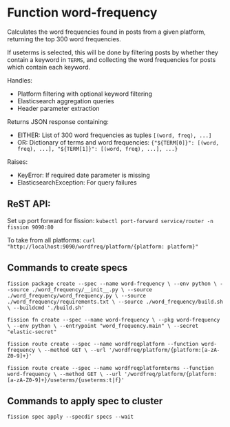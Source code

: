 # Function word-frequency

Calculates the word frequencies found in posts from a given platform, returning the top 300 word frequencies. 
    
If useterms is selected, this will be done by filtering posts by whether they contain a keyword in `TERMS`, and collecting the word frequencies for posts which contain each keyword.

Handles:
- Platform filtering with optional keyword filtering
- Elasticsearch aggregation queries
- Header parameter extraction

Returns JSON response containing:
- EITHER: List of 300 word frequencies as tuples `[(word, freq), ...]`
- OR: Dictionary of terms and word frequencies: 
        `{"${TERM[0]}": [(word, freq), ...], "${TERM[1]}": [(word, freq), ...], ...}`

Raises:
- KeyError: If required date parameter is missing
- ElasticsearchException: For query failures



## ReST API:

Set up port forward for fission:
`kubectl port-forward service/router -n fission 9090:80`

To take from all platforms:
`curl "http://localhost:9090/wordfreq/platform/{platform: platform}"`





## Commands to create specs

`fission package create --spec --name word-frequency \
    --env python \
    --source ./word_frequency/__init__.py \
    --source ./word_frequency/word_frequency.py \
    --source ./word_frequency/requirements.txt \
    --source ./word_frequency/build.sh \
    --buildcmd './build.sh'
`

`
fission fn create --spec --name word-frequency \
    --pkg word-frequency \
    --env python \
    --entrypoint "word_frequency.main" \
    --secret "elastic-secret"
`

`
fission route create --spec --name wordfreqplatform --function word-frequency \
    --method GET \
    --url '/wordfreq/platform/{platform:[a-zA-Z0-9]+}'
`

`
fission route create --spec --name wordfreqplatformterms --function word-frequency \
    --method GET \
    --url '/wordfreq/platform/{platform:[a-zA-Z0-9]+}/useterms/{useterms:t|f}'
`

## Commands to apply spec to cluster
`
fission spec apply --specdir specs --wait
`